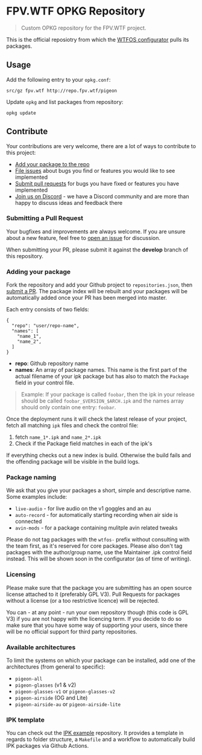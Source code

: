 # FPV.WTF OPKG Repository
> Custom OPKG repository for the FPV.WTF project.

This is the official reposiotry from which the [WTFOS configurator](https://github.com/fpv-wtf/wtfos-configurator) pulls its packages.

## Usage
Add the following entry to your `opkg.conf`:

```
src/gz fpv.wtf http://repo.fpv.wtf/pigeon
```

Update `opkg` and list packages from repository:

```
opkg update
```

## Contribute
Your contributions are very welcome, there are a lot of ways to contribute to this project:

* [Add your package to the repo](#adding-your-package)
* [File issues](https://github.com/fpv-wtf/opkg-repo/issues/new) about bugs you find or features you would like to see implemented
* [Submit pull requests](https://github.com/fpv-wtf/opkg-repo/compare) for bugs you have fixed or features you have implemented
* [Join us on Discord](https://discord.com/invite/3rpnBBJKtU) - we have a Discord community and are more than happy to discuss ideas and feedback there

### Submitting a Pull Request
Your bugfixes and improvements are always welcome. If you are unsure about a new feature, feel free to [open an issue](https://github.com/fpv-wtf/opkg-repo/issues/new) for discussion.

When submitting your PR, please submit it against the **develop** branch of this repository.

### Adding your package
Fork the repository and add your Github project to `repositories.json`, then [submit a PR](#submitting-a-pull-request). The package index will be rebuilt and your packages will be automatically added once your PR has been merged into master.

Each entry consists of two fields:

```
{
  "repo": "user/repo-name",
  "names": [
    "name_1",
    "name_2",
  ]
}
```

* **repo**: Github repository name
* **names**: An array of package names. This name is the first part of the actual filename of your ipk package but has also to match the `Package` field in your control file.

> Example: If your package is called `foobar`, then the ipk in your release should be called `foobar_$VERSION_$ARCH.ipk` and the names array should only contain one entry: `foobar`.

Once the deployment runs it will check the latest release of your project, fetch all matching `ipk` files and check the control file:

1. fetch `name_1*.ipk` and `name_2*.ipk`
2. Check if the Package field matches in each of the ipk's

If everything checks out a new index is build.
Otherwise the build fails and the offending package will be visible in the build logs.

### Package naming
We ask that you give your packages a short, simple and descriptive name. Some examples include:
 - `live-audio` - for live audio on the v1 goggles and an au
 - `auto-record` - for automatically starting recording when air side is connected
 - `avin-mods` - for a package containing mulitple avin related tweaks
 
 Please do not tag packages with the `wtfos-` prefix without consulting with the team first, as it's reserved for core packages. Please also don't tag packages with the author/group name, use the Maintainer .ipk control field instead. This will be shown soon in the configurator (as of time of writing).

### Licensing
Please make sure that the package you are submitting has an open source license attached to it (preferably GPL V3). Pull Requests for packages without a license (or a too restrictive licence) will be rejected.

You can - at any point - run your own repository though (this code is GPL V3) if you are not happy with the licencing term. If you decide to do so make sure that you have some way of supporting your users, since there will be no official support for third party repositories.

### Available architectures
To limit the systems on which your package can be installed, add one of the architectures (from general to specific):

* `pigeon-all`
* `pigeon-glasses` (v1 & v2)
* `pigeon-glasses-v1` or `pigeon-glasses-v2`
* `pigeon-airside` (OG and Lite)
* `pigeon-airside-au` or `pigeon-airside-lite`

### IPK template
You can check out the [IPK example](https://github.com/stylesuxx/ipk-example) repository. It provides a template in regards to folder structure, a `Makefile` and a workflow to automatically build IPK packages via Github Actions.

